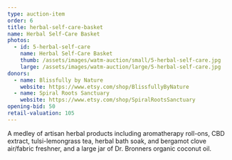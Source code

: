 ```yaml
---
type: auction-item
order: 6
title: herbal-self-care-basket
name: Herbal Self-Care Basket
photos:
  - id: 5-herbal-self-care
    name: Herbal Self-Care Basket
    thumb: /assets/images/watm-auction/small/5-herbal-self-care.jpg
    large: /assets/images/watm-auction/large/5-herbal-self-care.jpg
donors:
  - name: Blissfully by Nature
    website: https://www.etsy.com/shop/BlissfullyByNature
  - name: Spiral Roots Sanctuary
    website: https://www.etsy.com/shop/SpiralRootsSanctuary
opening-bid: 50
retail-valuation: 105
---
```


A medley of artisan herbal products including aromatherapy roll-ons, CBD extract, tulsi-lemongrass tea, herbal bath soak, and bergamot clove air/fabric freshner, and a large jar of Dr. Bronners organic coconut oil.
